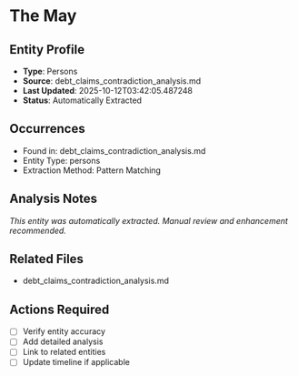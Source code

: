 # The May

## Entity Profile
- **Type**: Persons
- **Source**: debt_claims_contradiction_analysis.md
- **Last Updated**: 2025-10-12T03:42:05.487248
- **Status**: Automatically Extracted

## Occurrences
- Found in: debt_claims_contradiction_analysis.md
- Entity Type: persons
- Extraction Method: Pattern Matching

## Analysis Notes
*This entity was automatically extracted. Manual review and enhancement recommended.*

## Related Files
- debt_claims_contradiction_analysis.md

## Actions Required
- [ ] Verify entity accuracy
- [ ] Add detailed analysis
- [ ] Link to related entities
- [ ] Update timeline if applicable
